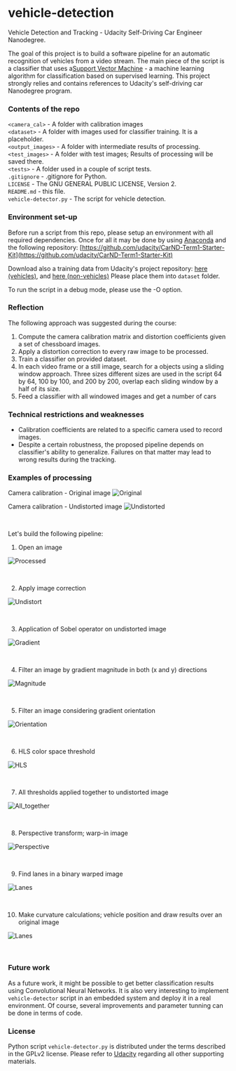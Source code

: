 # vehicle-detection
Vehicle Detection and Tracking - Udacity Self-Driving Car Engineer Nanodegree. 

The goal of this project is to build a software pipeline for an automatic recognition of vehicles from a video stream. The main piece of the script is a classifier that uses a[Support Vector Machine](https://en.wikipedia.org/wiki/Support_vector_machine) - a machine learning algorithm for classification based on supervised learning. This project strongly relies and contains references to Udacity's self-driving car Nanodegree program.


### Contents of the repo ###
`<camera_cal>` - A folder with calibration images <br />
`<dataset>` - A folder with images used for classifier training. It is a placeholder. <br />
`<output_images>` - A folder with intermediate results of processing. <br /> 
`<test_images>` - A folder with test images; Results of processing will be saved there. <br />
`<tests>` - A folder used in a couple of script tests. <br /> 
`.gitignore` - .gitignore for Python. <br />
`LICENSE` - The GNU GENERAL PUBLIC LICENSE, Version 2. <br />
`README.md` - this file. <br />
`vehicle-detector.py` - The script for vehicle detection.

### Environment set-up ###

Before run a script from this repo, please setup an environment with all required dependencies. Once for all it may be done by using [Anaconda](https://www.anaconda.com/download/) and the following repository: [https://github.com/udacity/CarND-Term1-Starter-Kit](https://github.com/udacity/CarND-Term1-Starter-Kit)
    
Download also a training data from Udacity's project repository: [here (vehicles)](https://s3.amazonaws.com/udacity-sdc/Vehicle_Tracking/vehicles.zip), and [here (non-vehicles)](https://s3.amazonaws.com/udacity-sdc/Vehicle_Tracking/non-vehicles.zip) Please place them into `dataset` folder.

To run the script in a debug mode, please use the -O option.


### Reflection ###
The following approach was suggested during the course:
1. Compute the camera calibration matrix and distortion coefficients given a set of chessboard images.
2. Apply a distortion correction to every raw image to be processed.
3. Train a classifier on provided dataset.
4. In each video frame or a still image, search for a objects using a sliding window approach. Three sizes different sizes are used in the script 64 by 64, 100 by 100, and 200 by 200, overlap each sliding window by a half of its size.
5. Feed a classifier with all windowed images and get a number of cars  

### Technical restrictions and weaknesses ###
- Calibration coefficients are related to a specific camera used to record images. 
- Despite a certain robustness, the proposed pipeline depends on classifier's ability to generalize. Failures on that matter may lead to wrong results during the tracking.


### Examples of processing ###
Camera calibration - Original image
![Original](https://github.com/antonpavlov/adv-lanelines/blob/master/support_files/calibration1_processed.png)


Camera calibration - Undistorted image
![Undistorted](https://github.com/antonpavlov/adv-lanelines/blob/master/support_files/calibration1_undistorted.png)

<br />

Let's build the following pipeline:

1. Open an image

![Processed](https://github.com/antonpavlov/adv-lanelines/blob/master/support_files/test3_A_processed.png)

<br />


2. Apply image correction

![Undistort](https://github.com/antonpavlov/adv-lanelines/blob/master/support_files/test3_B_undistort.png)

<br />


3. Application of Sobel operator on undistorted image 

![Gradient](https://github.com/antonpavlov/adv-lanelines/blob/master/support_files/test3_C_abs_sobel_thresh.png)

<br />


4. Filter an image by gradient magnitude in both (x and y) directions 

![Magnitude](https://github.com/antonpavlov/adv-lanelines/blob/master/support_files/test3_D_mag_thresh.png)

<br />


5. Filter an image considering gradient orientation 

![Orientation](https://github.com/antonpavlov/adv-lanelines/blob/master/support_files/test3_E_dir_binary.png)

<br />


6. HLS color space threshold 

![HLS](https://github.com/antonpavlov/adv-lanelines/blob/master/support_files/test3_F_hls_select.png)

<br />


7. All thresholds applied together to undistorted image

![All_together](https://github.com/antonpavlov/adv-lanelines/blob/master/support_files/test3_G_combined_thresh.png)

<br />


8. Perspective transform; warp-in image

![Perspective](https://github.com/antonpavlov/adv-lanelines/blob/master/support_files/test3_H_perspective.png)

<br />


9. Find lanes in a binary warped image

![Lanes](https://github.com/antonpavlov/adv-lanelines/blob/master/support_files/test3_I_lanes.png)

<br />


10. Make curvature calculations; vehicle position and draw results over an original image

![Lanes](https://github.com/antonpavlov/adv-lanelines/blob/master/support_files/test3_K_final.png)

<br />


### Future work ###
As a future work, it might be possible to get better classification results using Convolutional Neural Networks. It is also very interesting to implement `vehicle-detector` script in an embedded system and deploy it in a real environment. Of course, several improvements and parameter tunning can be done in terms of code. 


### License ###

Python script `vehicle-detector.py` is distributed under the terms described in the GPLv2 license. 
Please refer to [Udacity](https://github.com/udacity) regarding all other supporting materials.